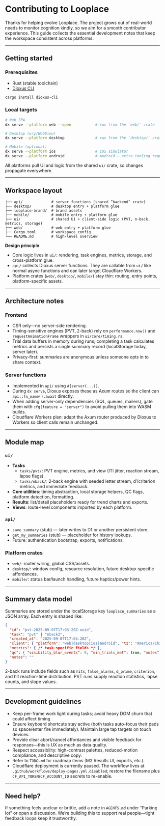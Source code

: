 # Contributing to Looplace

Thanks for helping evolve Looplace. The project grows out of real-world needs to monitor cognition kindly, so we aim for a smooth contributor experience. This guide collects the essential development notes that keep the workspace consistent across platforms.

---

## Getting started

### Prerequisites

- Rust (stable toolchain)
- [Dioxus CLI](https://dioxuslabs.com/learn/0.6/getting_started/installation/)

```bash
cargo install dioxus-cli
```

### Local targets

```bash
# Web SPA
dx serve --platform web --open           # run from the `web/` crate

# Desktop (wry/WebView)
dx serve --platform desktop              # run from the `desktop/` crate

# Mobile (optional)
dx serve --platform ios                  # iOS simulator
dx serve --platform android              # Android — extra tooling required
```

All platforms pull UI and logic from the shared `ui/` crate, so changes propagate everywhere.

---

## Workspace layout

```
├── api/             # server functions (shared “backend” crate)
├── desktop/         # desktop entry + platform glue
├── looplace-brand/  # brand assets
├── mobile/          # mobile entry + platform glue
├── ui/              # shared UI + client-side logic (PVT, n-back, metrics, storage)
├── web/             # web entry + platform glue
├── Cargo.toml       # workspace config
└── README.md        # high-level overview
```

**Design principle**

- Core logic lives in `ui/`: rendering, task engines, metrics, storage, and cross-platform glue.
- `api/` collects Dioxus server functions. They are callable from `ui/` like normal async functions and can later target Cloudflare Workers.
- Platform crates (`web/`, `desktop/`, `mobile/`) stay thin: routing, entry points, platform-specific assets.

---

## Architecture notes

### Frontend

- CSR only—no server-side rendering.
- Timing-sensitive engines (PVT, 2-back) rely on `performance.now()` and `requestAnimationFrame` wrappers in `ui/core/timing.rs`.
- Trial data buffers in memory during runs; completing a task calculates metrics and persists a single summary record (localStorage today, server later).
- Privacy-first: summaries are anonymous unless someone opts in to share context.

### Server functions

- Implemented in `api/` using `#[server(...)]`.
- During `dx serve`, Dioxus exposes these as Axum routes so the client can `api::fn_name().await` directly.
- When adding server-only dependencies (SQL, queues, mailers), gate them with `cfg(feature = "server")` to avoid pulling them into WASM builds.
- Cloudflare Workers plan: adapt the Axum router produced by Dioxus to Workers so client calls remain unchanged.

---

## Module map

### `ui/`

- **Tasks**
  - `tasks/pvt/`: PVT engine, metrics, and view (ITI jitter, reaction stream, lapse flags).
  - `tasks/nback/`: 2-back engine with seeded letter stream, d′/criterion metrics, and immediate feedback.
- **Core utilities**: timing abstraction, local storage helpers, QC flags, platform detection, formatting.
- **Results**: list/detail placeholders ready for trend charts and exports.
- **Views**: route-level components imported by each platform.

### `api/`

- `save_summary` (stub) — later writes to D1 or another persistent store.
- `get_my_summaries` (stub) — placeholder for history lookups.
- Future: authentication bootstrap, exports, notifications.

### Platform crates

- `web/`: router wiring, global CSS/assets.
- `desktop/`: window config, resource resolution, future desktop-specific affordances.
- `mobile/`: status bar/launch handling, future haptics/power hints.

---

## Summary data model

Summaries are stored under the localStorage key `looplace_summaries` as a JSON array. Each entry is shaped like:

```json
{
  "id": "pvt-2025-09-07T17:03:20Z-uuid",
  "task": "pvt" | "nback2",
  "created_at": "2025-09-07T17:03:20Z",
  "client": { "platform": "web|desktop|ios|android", "tz": "America/Chicago" },
  "metrics": { /* task-specific fields */ },
  "qc": { "visibility_blur_events": 0, "min_trials_met": true, "notes": "" },
  "notes": ""
}
```

2-back runs include fields such as `hits`, `false_alarms`, `d_prime`, `criterion`, and hit reaction-time distribution. PVT runs supply reaction statistics, lapse counts, and slope values.

---

## Development guidelines

- Keep per-frame work light during tasks; avoid heavy DOM churn that could affect timing.
- Ensure keyboard shortcuts stay active (both tasks auto-focus their pads so space/enter fire immediately). Maintain large tap targets on touch devices.
- Provide clear abort/cancel affordances and visible feedback for responses—this is UX as much as data quality.
- Respect accessibility: high-contrast palettes, reduced-motion compliance, and descriptive copy.
- Refer to `TODO.md` for roadmap items (M2 Results UI, exports, etc.).
- Cloudflare deployment is currently paused. The workflow lives at `.github/workflows/deploy-pages.yml.disabled`; restore the filename plus `CF_API_TOKEN`/`CF_ACCOUNT_ID` secrets to re-enable.

---

## Need help?

If something feels unclear or brittle, add a note in `AGENTS.md` under “Parking lot” or open a discussion. We’re building this to support real people—tight feedback loops keep it trustworthy.
